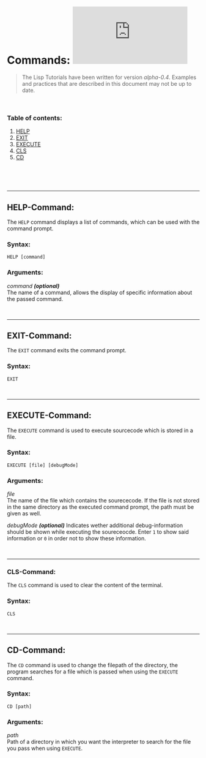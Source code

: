# Commands: ![](https://img.shields.io/github/size/ChosenChris/LISP-Interpreter/Documentation/Command%20Prompt/Commands.md?label=File%20size)
> The Lisp Tutorials have been written for version _alpha-0.4_. Examples and practices that are described in this document may not be up to date.

<br/>

### Table of contents:
1. [HELP](#help)
2. [EXIT](#exit)
3. [EXECUTE](#execute)
4. [CLS](#cls)
5. [CD](#cd)

<br/>
<br/>
<br/>

***

## HELP-Command: <a name="help"></a>

The `HELP` command displays a list of commands, which can be used with the command prompt.

### Syntax:
`HELP [command]`

### Arguments:
_command **(optional)**_
<br/>
The name of a command, allows the display of specific information about the passed command.

<br/>

***

## EXIT-Command: <a name="exit"></a>

The `EXIT` command exits the command prompt.

### Syntax:
`EXIT`

<br/>

***

## EXECUTE-Command: <a name="execute"></a>

The `EXECUTE` command is used to execute sourcecode which is stored in a file.

### Syntax:
`EXECUTE [file] [debugMode]`

### Arguments:
_file_
<br/>
The name of the file which contains the sourececode. If the file is not stored in the same directory as the executed command prompt, the path must be given as well.

_debugMode **(optional)**_
Indicates wether additional debug-information should be shown while executing the soureceocde. Enter `1` to show said information or `0` in order not to show these information.

<br/>

***

### CLS-Command: <a name="cls"></a>

The `CLS` command is used to clear the content of the terminal.

### Syntax:
`CLS`

<br/>

***

## CD-Command: <a name="cd"></a>

The `CD` command is used to change the filepath of the directory, the program searches for a file which is passed when using the `EXECUTE` command.

### Syntax:
`CD [path]`

### Arguments:
_path_
<br/>
Path of a directory in which you want the interpreter to search for the file you pass when using `EXECUTE`.
